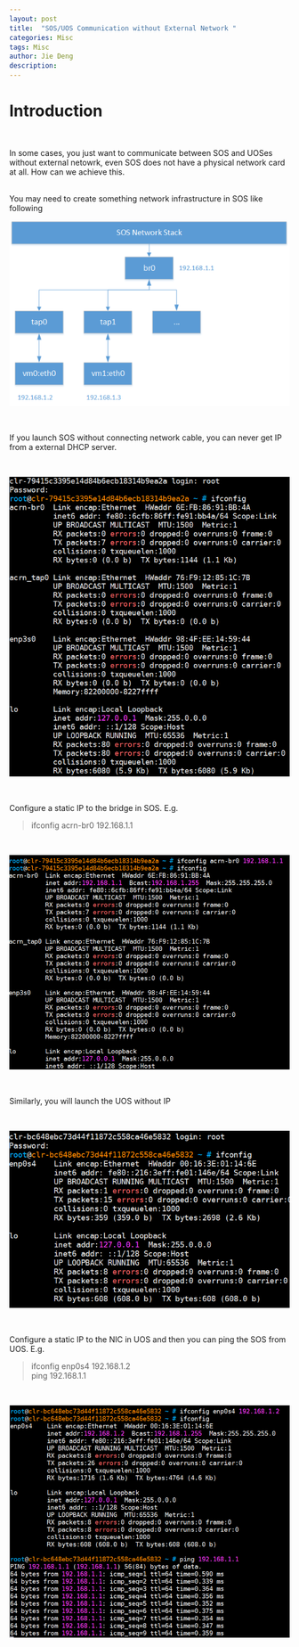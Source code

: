 ```yaml
---
layout: post
title:  "SOS/UOS Communication without External Network "
categories: Misc
tags: Misc
author: Jie Deng
description: 
---
```


# Introduction 
<br>

In some cases, you just want to communicate between SOS and UOSes without external netowrk, even SOS does not have a physical network card at all.
How can we achieve this.

<br>
You may need to create something network infrastructure in SOS like following
<br>

![architecture](/assets/images/acrn-interal-net/architecture.png)

<br>

If you launch SOS without connecting network cable, you can never get IP from a external DHCP server.

<br>

![no_net_sos](/assets/images/acrn-interal-net/no_net_sos.png)

<br>

Configure a static IP to the bridge in SOS. E.g.
> ifconfig acrn-br0 192.168.1.1

<br>

![configure_sos_ip](/assets/images/acrn-interal-net/configure_sos_ip.png)

<br>

Similarly, you will launch the UOS without IP

<br>

![no_net_uos](/assets/images/acrn-interal-net/no_net_uos.png)

<br>

Configure a static IP to the NIC in UOS and then you can ping the SOS from UOS. E.g.
> ifconfig enp0s4 192.168.1.2 <br> ping 192.168.1.1

<br>

![ping_uos_to_sos](/assets/images/acrn-interal-net/ping_uos_to_sos.png)
